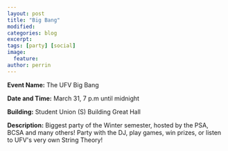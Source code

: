 ```yaml
---
layout: post
title: "Big Bang"
modified:
categories: blog
excerpt: 
tags: [party] [social]
image: 
  feature:
author: perrin
---
```


<b>Event Name:</b> The UFV Big Bang

<b>Date and Time:</b> March 31, 7 p.m until midnight

<b>Building:</b> Student Union (S) Building Great Hall

<b>Description:</b> Biggest party of the Winter semester, hosted by the PSA, BCSA and many others! Party with the DJ, play games, win prizes, or listen to UFV's very own String Theory!
